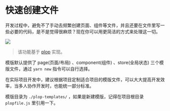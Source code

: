 # 快速创建文件

开发过程中，避免不了手动去频繁创建页面、组件等文件，并且还要在文件里写一些必要的代码，是不是觉得很麻烦？现在你可以用更简洁的方式来处理这一切。

![](https://s1.ax1x.com/2020/06/30/N5jWcV.gif)

> 该功能基于 [plop](https://www.npmjs.com/package/plop) 实现。

模版默认提供了 page(页面/布局) 、component(组件) 、store(全局状态) 三个模版文件，通过 `yarn new` 指令可以自行选择。

在实际项目开发中，建议根据项目定制适合项目的模版文件，可以大大提高开发效率，当多人协作开发时，也能统一部分标准。

模版目录为 `./plop-templates/` ，如果是新建模版，记得在项目根目录 `plopfile.js` 里引用一下。